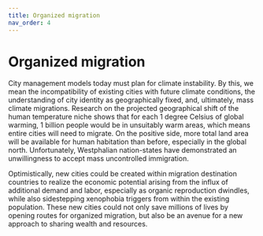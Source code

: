 ```yaml
---
title: Organized migration
nav_order: 4
---
```

# Organized migration

City management models today must plan for climate instability. By this, we mean the incompatibility of existing cities with future climate conditions, the understanding of city identity as geographically fixed, and, ultimately, mass climate migrations. Research on the projected geographical shift of the human temperature niche shows that for each 1 degree Celsius of global warming, 1 billion people would be in unsuitably warm areas, which means entire cities will need to migrate. On the positive side, more total land area will be available for human habitation than before, especially in the global north. Unfortunately, Westphalian nation-states have demonstrated an unwillingness to accept mass uncontrolled immigration.

Optimistically, new cities could be created within migration destination countries to realize the economic potential arising from the influx of additional demand and labor, especially as organic reproduction dwindles, while also sidestepping xenophobia triggers from within the existing population. These new cities could not only save millions of lives by opening routes for organized migration, but also be an avenue for a new approach to sharing wealth and resources.
